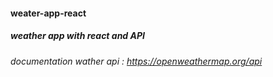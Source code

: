 #### weater-app-react
##### weather app with react and API

###### documentation wather api : https://openweathermap.org/api

